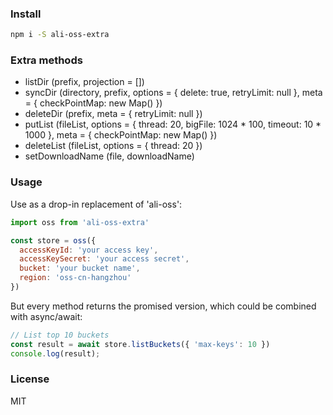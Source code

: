 ### Install

```bash
npm i -S ali-oss-extra
```

### Extra methods

* listDir (prefix, projection = [])
* syncDir (directory, prefix, options = { delete: true, retryLimit: null }, meta = { checkPointMap: new Map() })
* deleteDir (prefix, meta = { retryLimit: null })
* putList (fileList, options = { thread: 20, bigFile: 1024 * 100, timeout: 10 * 1000 }, meta = { checkPointMap: new Map() })
* deleteList (fileList, options = { thread: 20 })
* setDownloadName (file, downloadName)

### Usage
Use as a drop-in replacement of 'ali-oss':

```js
import oss from 'ali-oss-extra'

const store = oss({
  accessKeyId: 'your access key',
  accessKeySecret: 'your access secret',
  bucket: 'your bucket name',
  region: 'oss-cn-hangzhou'
})
```

But every method returns the promised version, which could be combined with async/await:

```js
// List top 10 buckets
const result = await store.listBuckets({ 'max-keys': 10 })
console.log(result);
```
### License

MIT

